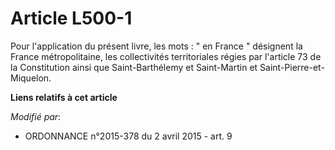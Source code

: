# Article L500-1

Pour l'application du présent livre, les mots : " en France " désignent la France métropolitaine, les collectivités
territoriales régies par l'article 73 de la Constitution ainsi que Saint-Barthélemy et Saint-Martin et  Saint-Pierre-et-
Miquelon.

**Liens relatifs à cet article**

_Modifié par_:

  - ORDONNANCE n°2015-378 du 2 avril 2015 - art. 9
